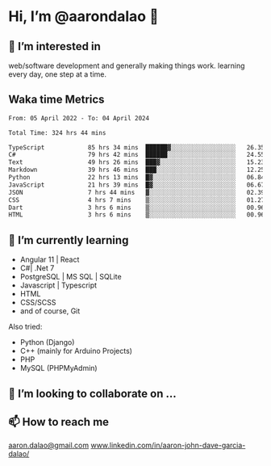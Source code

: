 # __Hi, I’m @aarondalao__ 👋 
## 👀 I’m interested in 
web/software development and generally making things work.
learning every day, one step at a time. 

## Waka time Metrics
<!--START_SECTION:waka-->

```txt
From: 05 April 2022 - To: 04 April 2024

Total Time: 324 hrs 44 mins

TypeScript            85 hrs 34 mins  ██████▓░░░░░░░░░░░░░░░░░░   26.35 %
C#                    79 hrs 42 mins  ██████░░░░░░░░░░░░░░░░░░░   24.55 %
Text                  49 hrs 26 mins  ███▓░░░░░░░░░░░░░░░░░░░░░   15.23 %
Markdown              39 hrs 46 mins  ███░░░░░░░░░░░░░░░░░░░░░░   12.25 %
Python                22 hrs 13 mins  █▓░░░░░░░░░░░░░░░░░░░░░░░   06.84 %
JavaScript            21 hrs 39 mins  █▓░░░░░░░░░░░░░░░░░░░░░░░   06.67 %
JSON                  7 hrs 44 mins   ▓░░░░░░░░░░░░░░░░░░░░░░░░   02.39 %
CSS                   4 hrs 7 mins    ▒░░░░░░░░░░░░░░░░░░░░░░░░   01.27 %
Dart                  3 hrs 6 mins    ▒░░░░░░░░░░░░░░░░░░░░░░░░   00.96 %
HTML                  3 hrs 6 mins    ▒░░░░░░░░░░░░░░░░░░░░░░░░   00.96 %
```

<!--END_SECTION:waka-->

## 🌱 I’m currently learning 

- Angular 11 | React 
- C#| .Net 7
- PostgreSQL | MS SQL | SQLite
- Javascript | Typescript
- HTML 
- CSS/SCSS
- and of course, Git 


Also tried:
- Python (Django)
- C++ (mainly for Arduino Projects)
- PHP
- MySQL (PHPMyAdmin)


## 💞️ I’m looking to collaborate on ...

## 📫 How to reach me 
aaron.dalao@gmail.com
www.linkedin.com/in/aaron-john-dave-garcia-dalao/

<!---
aarondalao/aarondalao is a ✨ special ✨ repository because its `README.md` (this file) appears on your GitHub profile.
You can click the Preview link to take a look at your changes.
--->

